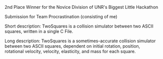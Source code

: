 2nd Place Winner for the Novice Division of UNR's Biggest Little Hackathon

Submission for Team Procrastination (consisting of me)

Short description:
TwoSquares is a collision simulator between two ASCII squares, written in a single C File.

Long description:
TwoSquares is a sometimes-accurate collision simulator between two ASCII squares, dependent on initial rotation, position, rotational velocity, velocity, elasticity, and mass for each square.
